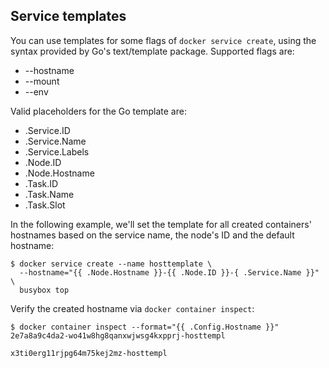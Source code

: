 ## Service templates

You can use templates for some flags of `docker service create`, using the syntax provided by Go's text/template package. Supported flags are:
* --hostname
* --mount
* --env

Valid placeholders for the Go template are:
* .Service.ID
* .Service.Name
* .Service.Labels
* .Node.ID
* .Node.Hostname
* .Task.ID
* .Task.Name
* .Task.Slot

In the following example, we'll set the template for all created containers' hostnames based on the service name, the node's ID and the default hostname:

````shell script
$ docker service create --name hosttemplate \
  --hostname="{{ .Node.Hostname }}-{{ .Node.ID }}-{ .Service.Name }}" \
  busybox top
````

Verify the created hostname via `docker container inspect`:

```shell script
$ docker container inspect --format="{{ .Config.Hostname }}" 2e7a8a9c4da2-wo41w8hg8qanxwjwsg4kxpprj-hosttempl

x3ti0erg11rjpg64m75kej2mz-hosttempl
```